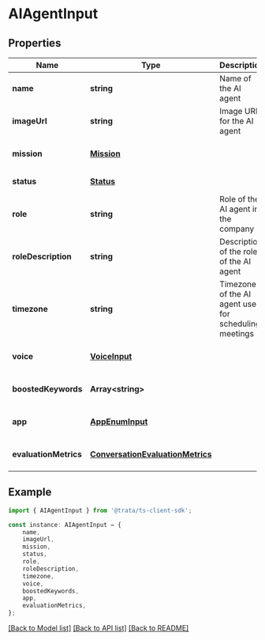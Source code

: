 # AIAgentInput


## Properties

Name | Type | Description | Notes
------------ | ------------- | ------------- | -------------
**name** | **string** | Name of the AI agent | [default to undefined]
**imageUrl** | **string** | Image URL for the AI agent | [default to undefined]
**mission** | [**Mission**](Mission.md) |  | [optional] [default to undefined]
**status** | [**Status**](Status.md) |  | [default to undefined]
**role** | **string** | Role of the AI agent in the company | [default to undefined]
**roleDescription** | **string** | Description of the role of the AI agent | [default to undefined]
**timezone** | **string** | Timezone of the AI agent used for scheduling meetings | [default to undefined]
**voice** | [**VoiceInput**](VoiceInput.md) |  | [optional] [default to undefined]
**boostedKeywords** | **Array&lt;string&gt;** |  | [optional] [default to undefined]
**app** | [**AppEnumInput**](AppEnumInput.md) |  | [optional] [default to undefined]
**evaluationMetrics** | [**ConversationEvaluationMetrics**](ConversationEvaluationMetrics.md) |  | [optional] [default to undefined]

## Example

```typescript
import { AIAgentInput } from '@trata/ts-client-sdk';

const instance: AIAgentInput = {
    name,
    imageUrl,
    mission,
    status,
    role,
    roleDescription,
    timezone,
    voice,
    boostedKeywords,
    app,
    evaluationMetrics,
};
```

[[Back to Model list]](../README.md#documentation-for-models) [[Back to API list]](../README.md#documentation-for-api-endpoints) [[Back to README]](../README.md)
